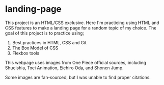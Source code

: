 # landing-page
This project is an HTML/CSS exclusive. Here I'm practicing using HTML and CSS features to make a landing page for a random topic of my choice. The goal of this project is to practice using;

1. Best practices in HTML, CSS and Git
2. The Box Model of CSS
3. Flexbox tools

This webpage uses images from One Piece official sources,  including Shueishia, Toei Animation, Eichiro Oda, and Shonen Jump.

Some images are fan-sourced, but I was unable to find proper citations.

